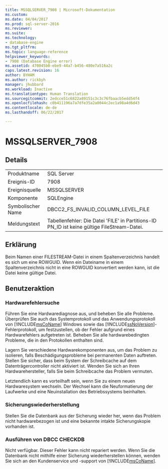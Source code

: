 ```yaml
---
title: MSSQLSERVER_7908 | Microsoft-Dokumentation
ms.custom: 
ms.date: 04/04/2017
ms.prod: sql-server-2016
ms.reviewer: 
ms.suite: 
ms.technology:
- database-engine
ms.tgt_pltfrm: 
ms.topic: language-reference
helpviewer_keywords:
- 7908 (Database Engine error)
ms.assetid: 470045b0-ebe9-44a7-b456-480e7a516a2c
caps.latest.revision: 16
author: BYHAM
ms.author: rickbyh
manager: jhubbard
ms.workload: Inactive
ms.translationtype: Human Translation
ms.sourcegitcommit: 2edcce51c6822a89151c3c3c76fbaacb5edd54f4
ms.openlocfilehash: c0b411196a7a7dfe35a2a0044c2ec1a98a4d6d43
ms.contentlocale: de-de
ms.lasthandoff: 06/22/2017

---
```

# <a name="mssqlserver7908"></a>MSSQLSERVER_7908
  
## <a name="details"></a>Details  
  
|||  
|-|-|  
|Produktname|SQL Server|  
|Ereignis-ID|7908|  
|Ereignisquelle|MSSQLSERVER|  
|Komponente|SQLEngine|  
|Symbolischer Name|DBCC2_FS_INVALID_COLUMN_LEVEL_FILE|  
|Meldungstext|Tabellenfehler: Die Datei 'FILE' in Partitions-ID PN_ID ist keine gültige FileStream-Datei.|  
  
## <a name="explanation"></a>Erklärung  
Beim Namen einer FILESTREAM-Datei in einem Spaltenverzeichnis handelt es sich um eine ROWGUID. Wenn ein Dateiname in einem Spaltenverzeichnis nicht in eine ROWGUID konvertiert werden kann, ist die Datei keine gültige Datei.  
  
## <a name="user-action"></a>Benutzeraktion  
  
### <a name="look-for-hardware-failure"></a>Hardwarefehlersuche  
Führen Sie eine Hardwarediagnose aus, und beheben Sie alle Probleme. Überprüfen Sie auch das Systemprotokoll und das Anwendungsprotokoll von [!INCLUDE[msCoName](../../includes/msconame-md.md)] Windows sowie das [!INCLUDE[ssNoVersion](../../includes/ssnoversion-md.md)]-Fehlerprotokoll, um festzustellen, ob der Fehler aufgrund eines Hardwarefehlers aufgetreten ist. Beheben Sie alle hardwarebedingten Probleme, die in den Protokollen enthalten sind.  
  
Lagern Sie verschiedene Hardwarekomponenten aus, um das Problem zu isolieren, falls Beschädigungsprobleme bei permanenten Daten auftreten. Stellen Sie sicher, dass beim System der Schreibcache auf dem Datenträgercontroller nicht aktiviert ist. Wenden Sie sich an Ihren Hardwarehersteller, falls Sie beim Schreibcache das Problem vermuten.  
  
Letztendlich kann es vorteilhaft sein, wenn Sie zu einem neuen Hardwaresystem wechseln. Der Wechsel kann die Neuformatierung der Laufwerke und eine Neuinstallation des Betriebssystems beinhalten.  
  
### <a name="restore-from-backup"></a>Sicherungswiederherstellung  
Stellen Sie die Datenbank aus der Sicherung wieder her, wenn das Problem nicht hardwarebezogen ist und eine bekannte intakte Sicherungskopie vorhanden ist.  
  
### <a name="run-dbcc-checkdb"></a>Ausführen von DBCC CHECKDB  
Nicht verfügbar. Dieser Fehler kann nicht repariert werden. Wenn Sie die Datenbank nicht mithilfe einer Sicherung wiederherstellen können, wenden Sie sich an den Kundenservice und -support von [!INCLUDE[msCoName](../../includes/msconame-md.md)].  
  

